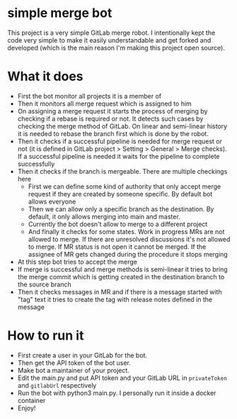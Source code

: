 # simple merge bot

This project is a very simple GitLab merge robot. I intentionally kept the code very simple to make it easily understandable and get forked and developed (which is the main reason I'm making this project open source).

# What it does
* First the bot monitor all projects it is a member of
* Then it monitors all merge request which is assigned to him
* On assigning a merge request it starts the process of merging by checking if a rebase is required or not. It detects such cases by checking the merge method of GitLab. On linear and semi-linear history it is needed to rebase the branch first which is done by the robot.
* Then it checks if a successful pipeline is needed for merge request or not (it is defined in GitLab project > Setting > General > Merge checks). If a successful pipeline is needed it waits for the pipeline to complete successfully
* Then it checks if the branch is mergeable. There are multiple checkings here
  * First we can define some kind of authority that only accept merge request if they are created by someone specific. By default bot allows everyone
  * Then we can allow only a specific branch as the destination. By default, it only allows merging into main and master.
  * Currently the bot doesn't allow to merge to a different project
  * And finally it checks for some states. Work in progress MRs are not allowed to merge. If there are unresolved discussions it's not allowed to merge. If MR status is not open it cannot be merged. If the assignee of MR gets changed during the procedure it stops merging
* At this step bot tries to accept the merge 
* If merge is successful and merge methods is semi-linear it tries to bring the merge commit which is getting created in the destination branch to the source branch
* Then it checks messages in MR and if there is a message started with "tag" text it tries to create the tag with release notes defined in the message

# How to run it
* First create a user in your GitLab for the bot. 
* Then get the API token of the bot user. 
* Make bot a maintainer of your project. 
* Edit the main.py and put API token and your GitLab URL in `privateToken` and `gitlabUrl` respectively
* Run the bot with python3 main.py. I personally run it inside a docker container
* Enjoy!
